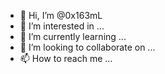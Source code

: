 - 👋 Hi, I’m @0x163mL
- 👀 I’m interested in ...
- 🌱 I’m currently learning ...
- 💞️ I’m looking to collaborate on ...
- 📫 How to reach me ...

<!---
0x163mL/0x163mL is a ✨ special ✨ repository because its `README.md` (this file) appears on your GitHub profile.
You can click the Preview link to take a look at your changes.
--->
